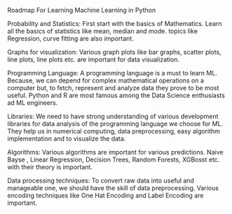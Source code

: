 Roadmap For Learning Machine Learning in Python

Probability and Statistics: First start with the basics of Mathematics. Learn all the basics of statistics like mean, median and mode. topics like Regression, curve fitting are also important.

Graphs for visualization: Various graph plots like bar graphs, scatter plots, line plots, line plots etc. are important for data visualization.

Programming Language: A programming language is a must to learn ML. Because, we can depend for complex mathematical operations on a computer but, to fetch, represent and analyze data they prove to be most useful. Python and R are most famous among the Data Science enthusiasts ad ML engineers.

Libraries: We need to have strong understanding of various development libraries for data analysis of the programming language we choose for ML. They help us in numerical computing, data preprocessing, easy algorithm implementation and to visualize the data.

Algorithms: Various algorithms are important for various predictions. Naive Bayse , Linear Regression, Decision Trees, Random Forests, XGBosst etc. with their theory is important.

Data processing techniques: To convert raw data into useful and manageable one, we should have the skill of data preprocessing. Various encoding techniques like One Hat Encoding and Label Encoding are important.
